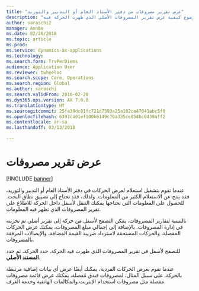```yaml
---
title: "عرض تقرير مصروفات من دفتر الأستاذ العام أو التدبير والتوريد"
description: "يوضح هذا الموضوع كيفية عرض تقرير المصروفات الأصلي الذي ظهرت الحركة فيه."
author: saraschi2
manager: AnnBe
ms.date: 02/26/2018
ms.topic: article
ms.prod: 
ms.service: dynamics-ax-applications
ms.technology: 
ms.search.form: TrvPerDiems
audience: Application User
ms.reviewer: twheeloc
ms.search.scope: Core, Operations
ms.search.region: Global
ms.author: saraschi
ms.search.validFrom: 2016-02-28
ms.dyn365.ops.version: AX 7.0.0
ms.translationtype: HT
ms.sourcegitcommit: 25fa39dc81fc721d7593a25a102ce47041ebc5f0
ms.openlocfilehash: 6397ca01ef100b6149c70a335ce854bc0439aff2
ms.contentlocale: ar-sa
ms.lasthandoff: 03/13/2018

---
```


# <a name="view-an-expense-report"></a>عرض تقرير مصروفات

[!INCLUDE [banner](../includes/banner.md)]

عندما تقوم بتشغيل استعلام لعرض الحركات في دفتر الأستاذ العام أو التدبير والتوريد، فقد ينتج عن الاستعلام الكثير من المعلومات. ولذلك، فقد تحتاج إلى تضييق نطاق البحث. للحصول على المعلومات التي تحتاجها يمكنك التنقل لأسفل داخل الحركة للاطلاع على تقرير المصروفات الذي تظهر فيه المعلومات.

بالنسبة لتقارير المصروفات، يمكن التصفح لأسفل من حركة إلى تقرير أصلي تم تخزينه في إدارة المصروفات. بالإضافة إلى إجمالي مبلغ المصروفات، يمكنك عرض الحركات المفصلة، والحركات المستحقة لاسترداد ضريبة القيمة المضافة، والإيصالات المرفقة بالمصروفات.

للتصفح لأسفل في تقرير المصروفات الذي ظهرت فيه الحركة، حدد الحركة، ثم حدد **المستند الأصلي**.

عندما تقوم بعرض الحركات الفردية، يمكنك أيضًا عرض أي بيانات إضافية مرتبطة بالحركة. على سبيل المثال، لمصروفات فندق مُفصلة، يمكنك عرض قائمة مصروفات مفصلة مثل مصروفات استخدام الإنترنت والمكالمات الهاتفية وخدمة الغرف.

